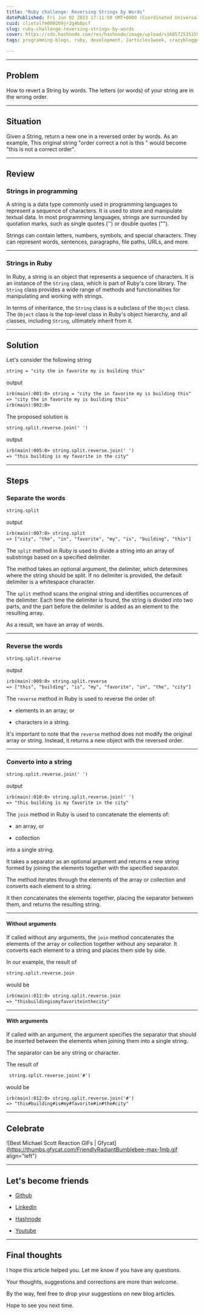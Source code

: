 ```yaml
---
title: "Ruby challenge: Reversing Strings by Words"
datePublished: Fri Jun 02 2023 17:11:50 GMT+0000 (Coordinated Universal Time)
cuid: clietolfm000209jr2g4b8pcf
slug: ruby-challenge-reversing-strings-by-words
cover: https://cdn.hashnode.com/res/hashnode/image/upload/v1685725351596/2a8cea6f-a76a-46c7-b09b-ae7139e636e6.png
tags: programming-blogs, ruby, development, 2articles1week, crazyblogger

---
```


---

## Problem

How to revert a String by words. The letters (or words) of your string are in the wrong order.

---

## Situation

Given a String, return a new one in a reversed order by words. As an example, This original string "order correct a not is this " would become "this is not a correct order".

---

## Review

### Strings in programming

A string is a data type commonly used in programming languages to represent a sequence of characters. It is used to store and manipulate textual data. In most programming languages, strings are surrounded by quotation marks, such as single quotes ('') or double quotes ("").

Strings can contain letters, numbers, symbols, and special characters. They can represent words, sentences, paragraphs, file paths, URLs, and more.

---

### Strings in Ruby

In Ruby, a string is an object that represents a sequence of characters. It is an instance of the `String` class, which is part of Ruby's core library. The `String` class provides a wide range of methods and functionalities for manipulating and working with strings.

In terms of inheritance, the `String` class is a subclass of the `Object` class. The `Object` class is the top-level class in Ruby's object hierarchy, and all classes, including `String`, ultimately inherit from it.

---

## Solution

Let's consider the following string

```apache
string = "city the in favorite my is building this"
```

output

```apache
irb(main):001:0> string = "city the in favorite my is building this"
=> "city the in favorite my is building this"
irb(main):002:0> 
```

The proposed solution is

```apache
string.split.reverse.join(' ')
```

output

```apache
irb(main):005:0> string.split.reverse.join(' ')
=> "this building is my favorite in the city"
```

---

## Steps

### Separate the words

```apache
string.split
```

output

```apache
irb(main):007:0> string.split
=> ["city", "the", "in", "favorite", "my", "is", "building", "this"]
```

The `split` method in Ruby is used to divide a string into an array of substrings based on a specified delimiter.

The method takes an optional argument, the delimiter, which determines where the string should be split. If no delimiter is provided, the default delimiter is a whitespace character.

The `split` method scans the original string and identifies occurrences of the delimiter. Each time the delimiter is found, the string is divided into two parts, and the part before the delimiter is added as an element to the resulting array.

As a result, we have an array of words.

---

### Reverse the words

```apache
string.split.reverse
```

output

```apache
irb(main):009:0> string.split.reverse
=> ["this", "building", "is", "my", "favorite", "in", "the", "city"]
```

The `reverse` method in Ruby is used to reverse the order of:

* elements in an array; or
    
* characters in a string.
    

It's important to note that the `reverse` method does not modify the original array or string. Instead, it returns a new object with the reversed order.

---

### Converto into a string

```apache
string.split.reverse.join(' ')
```

output

```apache
irb(main):010:0> string.split.reverse.join(' ')
=> "this building is my favorite in the city"
```

The `join` method in Ruby is used to concatenate the elements of:

* an array, or
    
* collection
    

into a single string.

It takes a separator as an optional argument and returns a new string formed by joining the elements together with the specified separator.

The method iterates through the elements of the array or collection and converts each element to a string.

It then concatenates the elements together, placing the separator between them, and returns the resulting string.

---

#### Without arguments

If called without any arguments, the `join` method concatenates the elements of the array or collection together without any separator. It converts each element to a string and places them side by side.

In our example, the result of

```apache
string.split.reverse.join
```

would be

```apache
irb(main):011:0> string.split.reverse.join
=> "thisbuildingismyfavoriteinthecity"
```

---

#### With arguments

If called with an argument, the argument specifies the separator that should be inserted between the elements when joining them into a single string.

The separator can be any string or character.

The result of

```apache
 string.split.reverse.join('#')
```

would be

```apache
irb(main):012:0> string.split.reverse.join('#')
=> "this#building#is#my#favorite#in#the#city"
```

---

## Celebrate

![Best Michael Scott Reaction GIFs | Gfycat](https://thumbs.gfycat.com/FriendlyRadiantBumblebee-max-1mb.gif align="left")

---

## Let's become friends

* [Github](https://github.com/alexcalaca)
    
* [LinkedIn](https://linkedin.com/in/alexandrecalacaofficial)
    
* [Hashnode](https://hashnode.com/onboard?next=/@alexandrecalaca)
    
* [Youtube](https://www.youtube.com/@alexandrecalacaofficial)
    

---

## Final thoughts

I hope this article helped you. Let me know if you have any questions.

Your thoughts, suggestions and corrections are more than welcome.

By the way, feel free to drop your suggestions on new blog articles.

Hope to see you next time.
